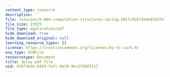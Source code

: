 ```yaml
---
content_type: resource
description: ''
file: /courses/6-004-computation-structures-spring-2017/91673ede8363fe7c9e399bc3fdb87117_swdDzsfFflo.pdf
file_size: 23525
file_type: application/pdf
hide_download: true
hide_download_original: null
learning_resource_types: []
license: https://creativecommons.org/licenses/by-nc-sa/4.0/
ocw_type: OCWFile
resourcetype: Document
title: 3play pdf file
uid: 91673ede-8363-fe7c-9e39-9bc3fdb87117
---
```

